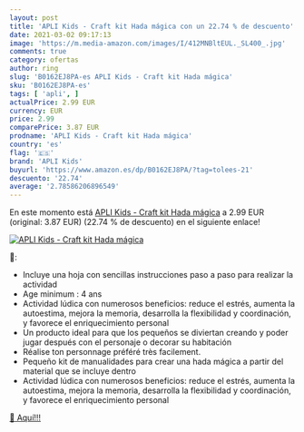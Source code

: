 ```yaml
---
layout: post
title: 'APLI Kids - Craft kit Hada mágica con un 22.74 % de descuento'
date: 2021-03-02 09:17:13
image: 'https://m.media-amazon.com/images/I/412MNBltEUL._SL400_.jpg'
comments: true
category: ofertas
author: ring
slug: 'B0162EJ8PA-es APLI Kids - Craft kit Hada mágica'
sku: 'B0162EJ8PA-es'
tags: [ 'apli', ]
actualPrice: 2.99 EUR
currency: EUR
price: 2.99
comparePrice: 3.87 EUR
prodname: 'APLI Kids - Craft kit Hada mágica'
country: 'es'
flag: '🇪🇸'
brand: 'APLI Kids'
buyurl: 'https://www.amazon.es/dp/B0162EJ8PA/?tag=tolees-21'
descuento: '22.74'
average: '2.78586206896549'
---
```


En este momento está [APLI Kids - Craft kit Hada mágica](https://www.amazon.es/dp/B0162EJ8PA/?tag=tolees-21) a 2.99 EUR (original: 3.87 EUR) (22.74 %  de descuento) en el siguiente enlace!

[![APLI Kids - Craft kit Hada mágica](https://m.media-amazon.com/images/I/412MNBltEUL._SL400_.jpg)](https://www.amazon.es/dp/B0162EJ8PA/?tag=tolees-21)

🔎:

- Incluye una hoja con sencillas instrucciones paso a paso para realizar la actividad
- Age minimum : 4 ans
- Actividad lúdica con numerosos beneficios: reduce el estrés, aumenta la autoestima, mejora la memoria, desarrolla la flexibilidad y coordinación, y favorece el enriquecimiento personal
- Un producto ideal para que los pequeños se diviertan creando y poder jugar después con el personaje o decorar su habitación
- Réalise ton personnage préféré très facilement.
- Pequeño kit de manualidades para crear una hada mágica a partir del material que se incluye dentro
- Actividad lúdica con numerosos beneficios: reduce el estrés, aumenta la autoestima, mejora la memoria, desarrolla la flexibilidad y coordinación, y favorece el enriquecimiento personal

[🛒 Aquí!!!](https://www.amazon.es/dp/B0162EJ8PA/?tag=tolees-21)

